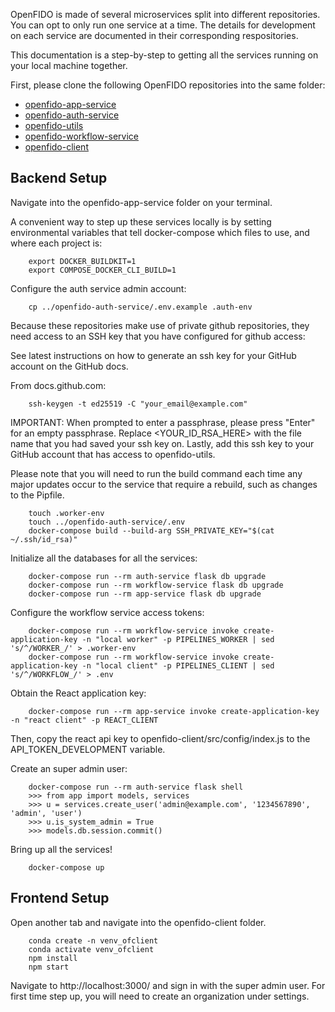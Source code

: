OpenFIDO is made of several microservices split into different repositories. You can opt to only run one service at a time. The details for development on each service are documented in their corresponding respositories. 

This documentation is a step-by-step to getting all the services running on your local machine together.

First, please clone the following OpenFIDO repositories into the same folder:
* [openfido-app-service](https://github.com/slacgismo/openfido-app-service)
* [openfido-auth-service](https://github.com/slacgismo/openfido-auth-service)
* [openfido-utils](https://github.com/slacgismo/openfido-utils)
* [openfido-workflow-service](https://github.com/slacgismo/openfido-workflow-service)
* [openfido-client](https://github.com/slacgismo/openfido-client)

## Backend Setup

Navigate into the openfido-app-service folder on your terminal.

A convenient way to step up these services locally is by setting environmental variables that tell docker-compose which files to use, and where each project is:
```
    export DOCKER_BUILDKIT=1
    export COMPOSE_DOCKER_CLI_BUILD=1
```

Configure the auth service admin account:
```
    cp ../openfido-auth-service/.env.example .auth-env
```

Because these repositories make use of private github repositories, they
need access to an SSH key that you have configured for github access:

See latest instructions on how to generate an ssh key for your GitHub account on the GitHub docs.

From docs.github.com:
```
    ssh-keygen -t ed25519 -C "your_email@example.com"
```

IMPORTANT: When prompted to enter a passphrase, please press "Enter" for an empty passphrase.
Replace <YOUR_ID_RSA_HERE> with the file name that you had saved your ssh key on.
Lastly, add this ssh key to your GitHub account that has access to openfido-utils.

Please note that you will need to run the build command each time any major updates occur to the service that require a rebuild, such as changes to the Pipfile.
```
    touch .worker-env
    touch ../openfido-auth-service/.env
    docker-compose build --build-arg SSH_PRIVATE_KEY="$(cat ~/.ssh/id_rsa)"
```

Initialize all the databases for all the services:
```
    docker-compose run --rm auth-service flask db upgrade
    docker-compose run --rm workflow-service flask db upgrade 
    docker-compose run --rm app-service flask db upgrade
```

Configure the workflow service access tokens:
```
    docker-compose run --rm workflow-service invoke create-application-key -n "local worker" -p PIPELINES_WORKER | sed 's/^/WORKER_/' > .worker-env
    docker-compose run --rm workflow-service invoke create-application-key -n "local client" -p PIPELINES_CLIENT | sed 's/^/WORKFLOW_/' > .env
```

Obtain the React application key:
```
    docker-compose run --rm app-service invoke create-application-key -n "react client" -p REACT_CLIENT
```

Then, copy the react api key to openfido-client/src/config/index.js to the API_TOKEN_DEVELOPMENT variable.

Create an super admin user:
```
    docker-compose run --rm auth-service flask shell
    >>> from app import models, services
    >>> u = services.create_user('admin@example.com', '1234567890', 'admin', 'user')
    >>> u.is_system_admin = True
    >>> models.db.session.commit()
```
Bring up all the services!
```
    docker-compose up
```

## Frontend Setup
Open another tab and navigate into the openfido-client folder.
```
    conda create -n venv_ofclient
    conda activate venv_ofclient
    npm install
    npm start
```

Navigate to http://localhost:3000/ and sign in with the super admin user. 
For first time step up, you will need to create an organization under settings.
